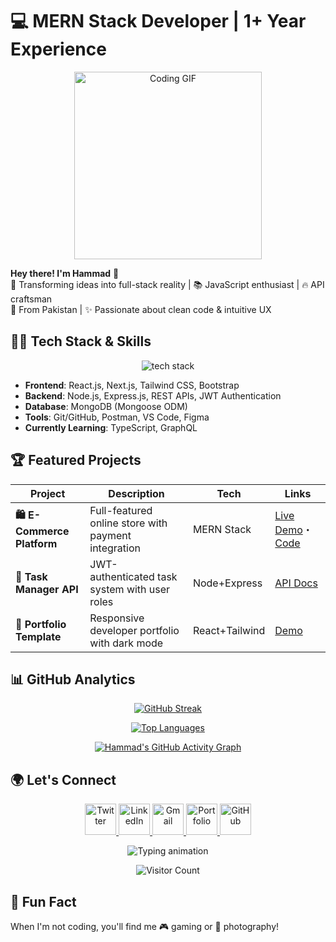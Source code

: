 # 💻 MERN Stack Developer | 1+ Year Experience 

<div align="center">
  <img src="https://media.giphy.com/media/qgQUggAC3Pfv687qPC/giphy.gif" width="300" alt="Coding GIF">
</div>

**Hey there! I'm Hammad** 👋  
🚀 Transforming ideas into full-stack reality | 📚 JavaScript enthusiast | 🔥 API craftsman  
📍 From Pakistan | ✨ Passionate about clean code & intuitive UX  

## 👨‍💻 Tech Stack & Skills

<p align="center">
  <img src="https://skillicons.dev/icons?i=js,ts,react,next,nodejs,mongodb,express,tailwind,bootstrap,git,github,vscode,postman,figma" alt="tech stack" />
</p>

- **Frontend**: React.js, Next.js, Tailwind CSS, Bootstrap
- **Backend**: Node.js, Express.js, REST APIs, JWT Authentication
- **Database**: MongoDB (Mongoose ODM)
- **Tools**: Git/GitHub, Postman, VS Code, Figma
- **Currently Learning**: TypeScript, GraphQL

## 🏆 Featured Projects

| Project | Description | Tech | Links |
|---------|-------------|------|-------|
| **🛍️ E-Commerce Platform** | Full-featured online store with payment integration | MERN Stack | [Live Demo](https://hammad088.netlify.app)・[Code](link) |
| **📝 Task Manager API** | JWT-authenticated task system with user roles | Node+Express | [API Docs](https://hammad088.netlify.app) |
| **🎨 Portfolio Template** | Responsive developer portfolio with dark mode | React+Tailwind | [Demo](https://hammad08.netlify.app) |

## 📊 GitHub Analytics

<div align="center">
  
[![GitHub Streak](https://github-readme-streak-stats.herokuapp.com/?user=CodeWithHammad6&theme=dark)](https://git.io/streak-stats)

[![Top Languages](https://github-readme-stats.vercel.app/api/top-langs/?username=CodeWithHammad6&layout=compact&theme=vision-friendly-dark&hide_border=true&border_radius=10)](https://github.com/CodeWithHammad6)

[![Hammad's GitHub Activity Graph](https://github-readme-activity-graph.vercel.app/graph?username=CodeWithHammad6&theme=react-dark&hide_border=true&area=true)](https://github.com/CodeWithHammad6)

</div>

## 🌍 Let's Connect

<p align="center">
  <!-- Twitter (X) -->
  <a href="https://x.com/Hammadp508" target="_blank">
    <img src="https://img.icons8.com/fluent/48/000000/twitter.png" width="50" alt="Twitter" style="transition: transform 0.3s;" onmouseover="this.style.transform='scale(1.2)'" onmouseout="this.style.transform='scale(1)'"/>
  </a>
  <!-- LinkedIn -->
  <a href="https://www.linkedin.com/in/hammad-ch-0b242a24b" target="_blank">
    <img src="https://img.icons8.com/color/48/000000/linkedin-circled.png" width="50" alt="LinkedIn" style="transition: transform 0.3s;" onmouseover="this.style.transform='scale(1.2)'" onmouseout="this.style.transform='scale(1)'"/>
  </a>
  <!-- Gmail -->
  <a href="mailto:hammadp5087@gmail.com" target="_blank">
    <img src="https://img.icons8.com/color/48/000000/gmail--v1.png" width="50" alt="Gmail" style="transition: transform 0.3s;" onmouseover="this.style.transform='scale(1.2)'" onmouseout="this.style.transform='scale(1)'"/>
  </a>
<a href="https://hammad08.netlify.app" target="_blank">
  <img src="https://img.icons8.com/fluency/48/000000/portfolio.png" width="50" alt="Portfolio" style="transition: transform 0.3s;" onmouseover="this.style.transform='scale(1.2)'" onmouseout="this.style.transform='scale(1)'"/>
</a>
  <!-- GitHub -->
  <a href="https://github.com/CodeWithHammad6" target="_blank">
    <img src="https://img.icons8.com/fluent/48/000000/github.png" width="50" alt="GitHub" style="transition: transform 0.3s;" onmouseover="this.style.transform='scale(1.2)'" onmouseout="this.style.transform='scale(1)'"/>
  </a>
</p>

<!-- Animated divider -->
<p align="center">
  <img src="https://readme-typing-svg.demolab.com?font=Fira+Code&pause=1000&color=22D3EE&center=true&vCenter=true&width=435&lines=Open+to+collaborations+%F0%9F%91%8B;Let's+build+something+awesome+%F0%9F%9A%80" alt="Typing animation" />
</p>


<div align="center">
  
![Visitor Count](https://komarev.com/ghpvc/?username=CodeWithHammad6&color=blueviolet&label=PROFILE+VIEWS&style=flat-square)

</div>

## 🎨 Fun Fact
When I'm not coding, you'll find me 🎮 gaming or 📸 photography!
